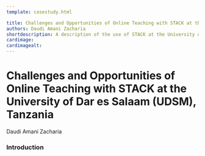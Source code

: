 ```yaml
---
template: casestudy.html

title: Challenges and Opportunities of Online Teaching with STACK at the University of Dar es Salaam (UDSM), Tanzania
authors: Daudi Amani Zacharia
shortdescription: A description of the use of STACK at the University of Dar es Salaam (UDSM), Tanzania
cardimage: 
cardimagealt:
---
```


# Challenges and Opportunities of Online Teaching with STACK at the University of Dar es Salaam (UDSM), Tanzania

Daudi Amani Zacharia

### Introduction